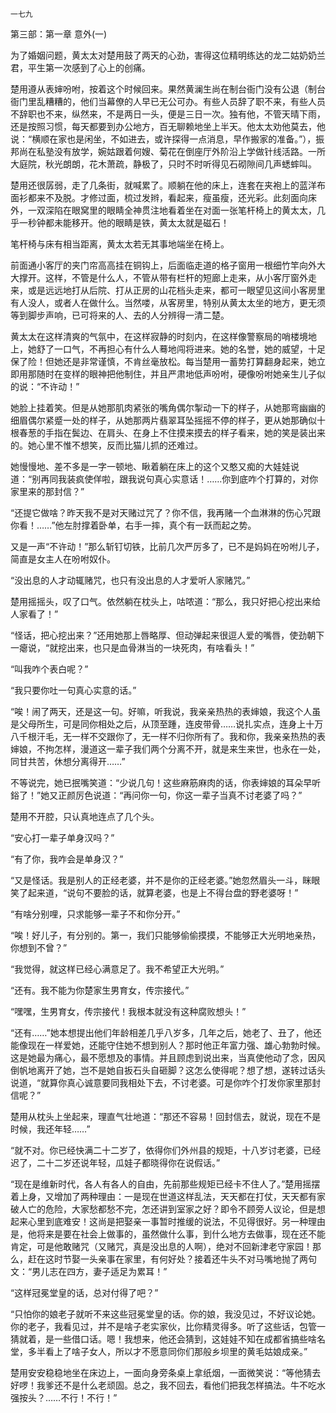     一七九 

   第三部：第一章 意外(一)

   为了婚姻问题，黄太太对楚用鼓了两天的心劲，害得这位精明练达的龙二姑奶奶兰君，平生第一次感到了心上的创痛。

   楚用遵从表婶吩咐，按着这个时候回来。果然黄澜生尚在制台衙门没有公退（制台衙门里乱糟糟的，他们当幕僚的人早已无公可办。有些人员辞了职不来，有些人员不辞职也不来，纵然来，不是两日一头，便是三日一次。独有他，不管天晴下雨，还是按照习惯，每天都要到办公地方，百无聊赖地坐上半天。他太太劝他莫去，他说：“横顺在家也是闲坐，不如进去，或许探得一点消息，早作搬家的准备。”），振邦尚在私塾没有放学，婉姑跟着何嫂、菊花在倒座厅外阶沿上学做针线活路。一所大庭院，秋光朗朗，花木萧疏，静极了，只时不时听得见石砌隙间几声蟋蟀叫。

   楚用还很孱弱，走了几条街，就喊累了。顺躺在他的床上，连套在夹袍上的蓝洋布面衫都来不及脱。才修过面，梳过发辫，看起来，瘦虽瘦，还光彩。此刻面向床外，一双深陷在眼窝里的眼睛全神贯注地看着坐在对面一张笔杆椅上的黄太太，几乎一秒钟都未能移开。他的眼睛是铁，黄太太就是磁石！

   笔杆椅与床有相当距离，黄太太若无其事地端坐在椅上。

   前面通小客厅的夹门帘高高挂在铜钩上，后面临走道的格子窗用一根细竹竿向外大大撑开。这样，不管是什么人，不管从带有栏杆的短廊上走来，从小客厅窗外走来，或是远远地打从后院、打从正房的山花档头走来，都可一眼望见这间小客房里有人没人，或者人在做什么。当然喽，从客房里，特别从黄太太坐的地方，更无须等到脚步声响，已可将来的人、去的人分辨得一清二楚。

   黄太太在这样清爽的气氛中，在这样寂静的时刻内，在这样像警察局的哨楼境地上，她舒了一口气，不再担心有什么人蓦地闯将进来。她的名誉，她的威望，十足保了险！但她还是非常谨慎，不肯丝毫放松。每当楚用一蓄势打算翻身起来，她立即用那随时在变样的眼神把他制住，并且严肃地低声吩咐，硬像吩咐她亲生儿子似的说：“不许动！”

   她脸上挂着笑。但是从她那肌肉紧张的嘴角偶尔掣动一下的样子，从她那弯幽幽的细眉偶尔紧蹙一处的样子，从她那两片翡翠耳坠摇摇不停的样子，更从她那确似十根春葱的手指在鬓边、在肩头、在身上不住摸来摸去的样子看来，她的笑是装出来的。她心里不惟不想笑，反而比猫儿抓的还难过。

   她慢慢地、差不多是一字一顿地、瞅着躺在床上的这个又憨又痴的大娃娃说道：“别再同我装疯使佯啦，跟我说句真心实意话！……你到底咋个打算的，对你家里来的那封信？”

   “还提它做啥？昨天我不是对天赌过咒了？你不信，我再赌一个血淋淋的伤心咒跟你看！……”他左肘撑着卧单，右手一摔，真个有一跃而起之势。

   又是一声“不许动！”那么斩钉切铁，比前几次严厉多了，已不是妈妈在吩咐儿子，简直是女主人在吩咐奴仆。

   “没出息的人才动辄赌咒，也只有没出息的人才爱听人家赌咒。”

   楚用摇摇头，叹了口气。依然躺在枕头上，咕哝道：“那么，我只好把心挖出来给人家看了！”

   “怪话，把心挖出来？”还用她那上唇略厚、但动弹起来很逗人爱的嘴唇，使劲朝下一瘪说，“就挖出来，也只是血骨淋当的一块死肉，有啥看头！”

   “叫我咋个表白呢？”

   “我只要你吐一句真心实意的话。”

   “唉！闹了两天，还是这一句。好嘛，听我说，我亲亲热热的表婶娘，我这个人虽是父母所生，可是同你相处之后，从顶至踵，连皮带骨……说扎实点，连身上十万八千根汗毛，无一样不交跟你了，无一样不归你所有了。我和你，我亲亲热热的表婶娘，不拘怎样，漫道这一辈子我们两个分离不开，就是来生来世，也永在一处，同甘共苦，休想分离得开……”

   不等说完，她已抿嘴笑道：“少说几句！这些麻筋麻肉的话，你表婶娘的耳朵早听鋊了！”她又正颜厉色说道：“再问你一句，你这一辈子当真不讨老婆了吗？”

   楚用不开腔，只认真地连点了几个头。

   “安心打一辈子单身汉吗？”

   “有了你，我咋会是单身汉？”

   “又是怪话。我是别人的正经老婆，并不是你的正经老婆。”她忽然眉头一斗，眯眼笑了起来道，“说句不要脸的话，就算老婆，也是上不得台盘的野老婆呀！”

   “有啥分别哩，只求能够一辈子不和你分开。”

   “唉！好儿子，有分别的。第一，我们只能够偷偷摸摸，不能够正大光明地亲热，你想到不曾？”

   “我觉得，就这样已经心满意足了。我不希望正大光明。”

   “还有。我不能为你楚家生男育女，传宗接代。”

   “嘿嘿，生男育女，传宗接代！我根本就没有这种腐败想头！”

   “还有……”她本想提出他们年龄相差几乎八岁多，几年之后，她老了、丑了，他还能像现在一样爱她，还能守住她不想到别人？那时他正年富力强、雄心勃勃时候。这是她最为痛心，最不愿想及的事情。并且顾虑到说出来，当真使他动了念，因风倒帆地离开了她，岂不是她自扳石头自砸脚？这怎么使得呢？想了想，遂转过话头说道，“就算你真心诚意要同我相处下去，不讨老婆。可是你咋个打发你家里那封信呢？”

   楚用从枕头上坐起来，理直气壮地道：“那还不容易！回封信去，就说，现在不是时候，我还年轻……”

   “就不对。你已经快满二十二岁了，依得你们外州县的规矩，十八岁讨老婆，已经迟了，二十二岁还说年轻，瓜娃子都晓得你在说假话。”

   “现在是维新时代，各人有各人的自由，先前那些规矩已经卡不住人了。”楚用摇摆着上身，又增加了两种理由：一是现在世道这样乱法，天天都在打仗，天天都有家破人亡的危险，大家愁都愁不完，怎还讲到室家之好？即令不顾旁人议论，但是想起来心里到底难安！这尚是把娶亲一事暂时推缓的说法，不见得很好。另一种理由是，他将来是要在社会上做事的，虽然做什么事，到什么地方去做事，现在还不能肯定，可是他敢赌咒（又赌咒，真是没出息的人啊），绝对不回新津老守家园！那么，赶在这时节娶一头亲事在家里，有何好处？接着还牛头不对马嘴地抛了两句文：“男儿志在四方，妻子适足为累耳！”

   “这样冠冕堂皇的话，总对付得了吧？”

   “只怕你的娘老子就听不来这些冠冕堂皇的话。你的娘，我没见过，不好议论她。你的老子，我看见过，并不是啥子老实家伙，比你精灵得多。听了这些话，包管一猜就着，是一些借口话。嗯！我想来，他还会猜到，这娃娃不知在成都省搞些啥名堂，多半看上了啥子女人，所以才不愿意同你们那般乡坝里的黄毛姑娘成亲。”

   楚用安安稳稳地坐在床边上，一面向身旁条桌上拿纸烟，一面微笑说：“等他猜去好啰！我爹还不是什么老顽固。总之，我不回去，看他们把我怎样搞法。牛不吃水强按头？……不行！不行！”

